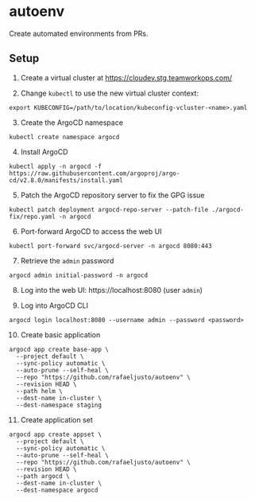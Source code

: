# autoenv

Create automated environments from PRs.

## Setup

1. Create a virtual cluster at https://cloudev.stg.teamworkops.com/

2. Change `kubectl` to use the new virtual cluster context:
```
export KUBECONFIG=/path/to/location/kubeconfig-vcluster-<name>.yaml
```

3. Create the ArgoCD namespace
```
kubectl create namespace argocd
```

4. Install ArgoCD
```
kubectl apply -n argocd -f https://raw.githubusercontent.com/argoproj/argo-cd/v2.8.0/manifests/install.yaml
```

5. Patch the ArgoCD repository server to fix the GPG issue
```
kubectl patch deployment argocd-repo-server --patch-file ./argocd-fix/repo.yaml -n argocd
```

6. Port-forward ArgoCD to access the web UI
```
kubectl port-forward svc/argocd-server -n argocd 8080:443
```

7. Retrieve the `admin` password
```
argocd admin initial-password -n argocd
```

8. Log into the web UI: https://localhost:8080 (user `admin`)

9. Log into ArgoCD CLI
```
argocd login localhost:8080 --username admin --password <password>
```

10. Create basic application
```
argocd app create base-app \
  --project default \
  --sync-policy automatic \
  --auto-prune --self-heal \
  --repo "https://github.com/rafaeljusto/autoenv" \
  --revision HEAD \
  --path helm \
  --dest-name in-cluster \
  --dest-namespace staging
```

11. Create application set
```
argocd app create appset \
  --project default \
  --sync-policy automatic \
  --auto-prune --self-heal \
  --repo "https://github.com/rafaeljusto/autoenv" \
  --revision HEAD \
  --path argocd \
  --dest-name in-cluster \
  --dest-namespace argocd
```